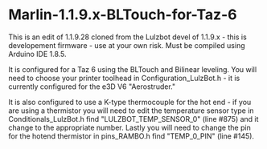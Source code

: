 # Marlin-1.1.9.x-BLTouch-for-Taz-6

This is an edit of 1.1.9.28 cloned from the Lulzbot devel of 1.1.9.x - this is developement firmware - use at your own risk. Must be compiled using Arduino IDE 1.8.5.

It is configured for a Taz 6 using the BLTouch and Bilinear leveling. You will need to choose your printer toolhead in Configuration_LulzBot.h - it is currently configured for the e3D V6 "Aerostruder." 

It is also configured to use a K-type thermocouple for the hot end - if you are using a thermistor you will need to edit the temperature sensor type in Conditionals_LulzBot.h find "LULZBOT_TEMP_SENSOR_0" (line #875) and it change to the appropriate number. Lastly you will need to change the pin for the hotend thermistor in pins_RAMBO.h find "TEMP_0_PIN" (line #145).
